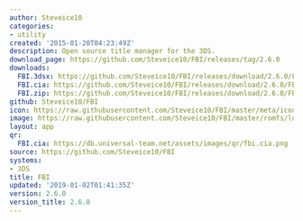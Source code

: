```yaml
---
author: Steveice10
categories:
- utility
created: '2015-01-20T04:23:49Z'
description: Open source title manager for the 3DS.
download_page: https://github.com/Steveice10/FBI/releases/tag/2.6.0
downloads:
  FBI.3dsx: https://github.com/Steveice10/FBI/releases/download/2.6.0/FBI.3dsx
  FBI.cia: https://github.com/Steveice10/FBI/releases/download/2.6.0/FBI.cia
  FBI.zip: https://github.com/Steveice10/FBI/releases/download/2.6.0/FBI.zip
github: Steveice10/FBI
icon: https://raw.githubusercontent.com/Steveice10/FBI/master/meta/icon_3ds.png
image: https://raw.githubusercontent.com/Steveice10/FBI/master/romfs/logo.png
layout: app
qr:
  FBI.cia: https://db.universal-team.net/assets/images/qr/fbi.cia.png
source: https://github.com/Steveice10/FBI
systems:
- 3DS
title: FBI
updated: '2019-01-02T01:41:35Z'
version: 2.6.0
version_title: 2.6.0
---
```

